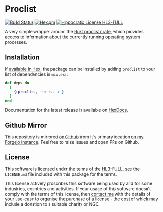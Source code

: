 # Proclist

[![Build Status](https://drone.harton.dev/api/badges/james/proclist/status.svg)](https://drone.harton.dev/james/proclist)
[![Hex.pm](https://img.shields.io/hexpm/v/proclist.svg)](https://hex.pm/packages/proclist)
[![Hippocratic License HL3-FULL](https://img.shields.io/static/v1?label=Hippocratic%20License&message=HL3-FULL&labelColor=5e2751&color=bc8c3d)](https://firstdonoharm.dev/version/3/0/full.html)

A very simple wrapper around the [Rust proclist crate](https://crates.io/crates/proclist), which provides access to information about the currently running operating system processes.

## Installation

If [available in Hex](https://hex.pm/docs/publish), the package can be installed
by adding `proclist` to your list of dependencies in `mix.exs`:

```elixir
def deps do
  [
    {:proclist, "~> 0.1.1"}
  ]
end
```

Documentation for the latest release is available on [HexDocs](https://hexdocs.pm/proclist).

## Github Mirror

This repository is mirrored [on Github](https://github.com/jimsynz/proclist) from it's primary location [on my Forgejo instance](https://harton.dev/james/proclist). Feel free to raise issues and open PRs on Github.

## License

This software is licensed under the terms of the
[HL3-FULL](https://firstdonoharm.dev), see the `LICENSE.md` file included with
this package for the terms.

This license actively proscribes this software being used by and for some
industries, countries and activities. If your usage of this software doesn't
comply with the terms of this license, then [contact me](mailto:james@harton.nz)
with the details of your use-case to organise the purchase of a license - the
cost of which may include a donation to a suitable charity or NGO.
